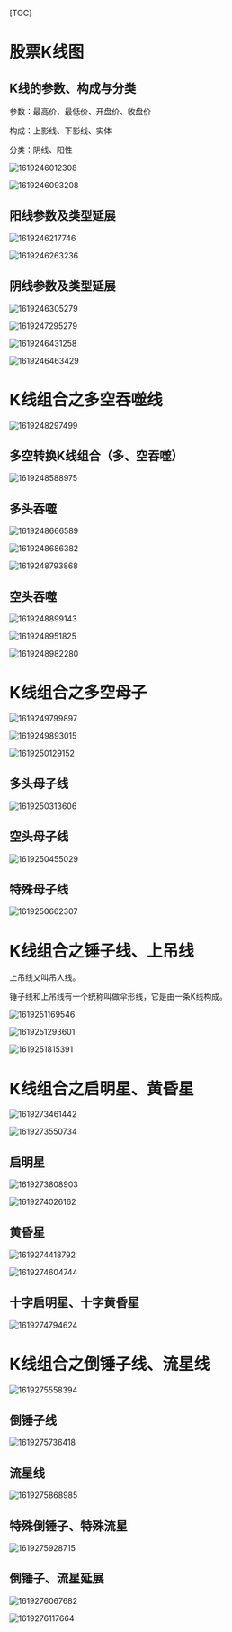 [TOC]

# 股票K线图

## K线的参数、构成与分类

参数：最高价、最低价、开盘价、收盘价

构成：上影线、下影线、实体

分类：阴线、阳性

![1619246012308](./股票.assets/1619246012308.png)

![1619246093208](./股票.assets/1619246093208.png)

## 阳线参数及类型延展

![1619246217746](./股票.assets/1619246217746.png)

![1619246263236](./股票.assets/1619246263236.png)

## 阴线参数及类型延展

![1619246305279](./股票.assets/1619246305279.png)

![1619247295279](./股票.assets/1619247295279.png)

![1619246431258](./股票.assets/1619246431258.png)

![1619246463429](./股票.assets/1619246463429.png)

# K线组合之多空吞噬线

![1619248297499](./股票.assets/1619248297499.png)

## 多空转换K线组合（多、空吞噬）

![1619248588975](./股票.assets/1619248588975.png)

## 多头吞噬

![1619248666589](./股票.assets/1619248666589.png)

![1619248686382](./股票.assets/1619248686382.png)

![1619248793868](./股票.assets/1619248793868.png)

## 空头吞噬

![1619248899143](./股票.assets/1619248899143.png)

![1619248951825](./股票.assets/1619248951825.png)

![1619248982280](./股票.assets/1619248982280.png)

# K线组合之多空母子

![1619249799897](./股票.assets/1619249799897.png)

![1619249893015](./股票.assets/1619249893015.png)

![1619250129152](./股票.assets/1619250129152.png)

## 多头母子线

![1619250313606](./股票.assets/1619250313606.png)

## 空头母子线

![1619250455029](./股票.assets/1619250455029.png)

## 特殊母子线

![1619250662307](./股票.assets/1619250662307.png)

# K线组合之锤子线、上吊线

上吊线又叫吊人线。

锤子线和上吊线有一个统称叫做伞形线，它是由一条K线构成。

![1619251169546](./股票.assets/1619251169546.png)

![1619251293601](./股票.assets/1619251293601.png)

![1619251815391](./股票.assets/1619251815391.png)

# K线组合之启明星、黄昏星

![1619273461442](./股票.assets/1619273461442.png)

![1619273550734](./股票.assets/1619273550734.png)

## 启明星

![1619273808903](./股票.assets/1619273808903.png)

![1619274026162](./股票.assets/1619274026162.png)

## 黄昏星

![1619274418792](./股票.assets/1619274418792.png)

![1619274604744](./股票.assets/1619274604744.png)

## 十字启明星、十字黄昏星

![1619274794624](./股票.assets/1619274794624.png)

# K线组合之倒锤子线、流星线

![1619275558394](./股票.assets/1619275558394.png)

## 倒锤子线

![1619275736418](./股票.assets/1619275736418.png)

## 流星线

![1619275868985](./股票.assets/1619275868985.png)

## 特殊倒锤子、特殊流星

![1619275928715](./股票.assets/1619275928715.png)

## 倒锤子、流星延展

![1619276067682](./股票.assets/1619276067682.png)

![1619276117664](./股票.assets/1619276117664.png)